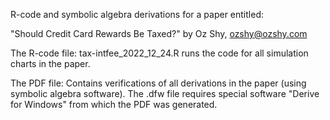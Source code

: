 R-code and symbolic algebra derivations for a paper entitled: 

"Should Credit Card Rewards Be Taxed?" by Oz Shy, ozshy@ozshy.com

The R-code file: tax-intfee_2022_12_24.R runs the code for all simulation charts in the paper.

The PDF file: Contains verifications of all derivations in the paper (using symbolic algebra software).
The .dfw file requires special software "Derive for Windows" from which the PDF was generated. 
